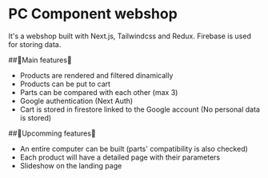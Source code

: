# PC Component webshop

It's a webshop built with Next.js, Tailwindcss and Redux. 
Firebase is used for storing data.

##:star2:Main features:star2:
- Products are rendered and filtered dinamically 
- Products can be put to cart
- Parts can be compared with each other (max 3)
- Google authentication (Next Auth)
- Cart is stored in firestore linked to the Google account (No personal data is stored)

##:rocket:Upcomming features:rocket:
- An entire computer can be built (parts' compatibility is also checked)
- Each product will have a detailed page with their parameters
- Slideshow on the landing page